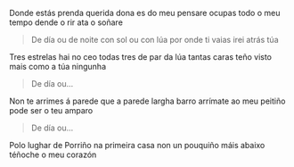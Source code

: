 Donde estás prenda querida
dona es do meu pensare
ocupas todo o meu tempo
dende o rir ata o soñare

> De día ou de noite
con sol ou con lúa
por onde ti vaias
irei atrás túa

Tres estrelas hai no ceo
todas tres de par da lúa
tantas caras teño visto
mais como a túa ningunha

> De día ou...

Non te arrimes á parede
que a parede largha barro
arrímate ao meu peitiño
pode ser o teu amparo

> De día ou...

Polo lughar de Porriño
na primeira casa non
un pouquiño máis abaixo
téñoche o meu corazón
